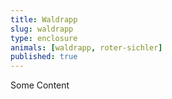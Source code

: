 ```yaml
---
title: Waldrapp
slug: waldrapp
type: enclosure
animals: [waldrapp, roter-sichler]
published: true
---
```

Some Content
